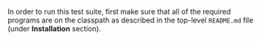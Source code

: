 In order to run this test suite, first make sure that all of the
required programs are on the classpath as described in the top-level
`README.md` file (under **Installation** section).
